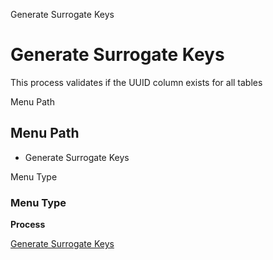 
Generate Surrogate Keys
# Generate Surrogate Keys


This process validates if the UUID column exists for all tables

Menu Path
## Menu Path



- Generate Surrogate Keys

Menu Type
### Menu Type

**Process**


[Generate Surrogate Keys](../../functional-guide/process/process-ad_table-generate-surrogate-keys.md)